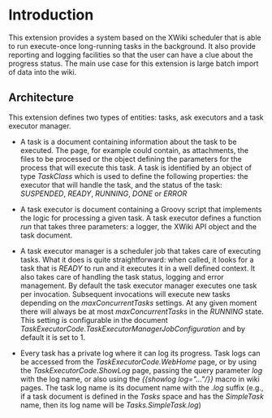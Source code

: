 Introduction
============

This extension provides a system based on the XWiki scheduler that is able to run execute-once long-running tasks in the background. It also provide reporting and logging facilities so that the user can have a clue about the progress status. The main use case for this extension is large batch import of data into the wiki.

Architecture
------------

This extension defines two types of entities: tasks, ask executors and a task executor manager.

* A task is a document containing information about the task to be executed. The page, for example could contain, as attachments, the files to be processed or the object defining the parameters for the process that will execute this task. A task is identified by an object of type *TaskClass* which is used to define the following properties: the executor that will handle the task, and the status of the task: *SUSPENDED*, *READY*, *RUNNING*, *DONE* or *ERROR*

* A task executor is document containing a Groovy script that implements the logic for processing a given task. A task executor defines a function *run* that takes three parameters: a logger, the XWiki API object and the task document.

* A task executor manager is a scheduler job that takes care of executing tasks. What it does is quite straightforward: when called, it looks for a task that is *READY* to run and it executes it in a well defined context. It also takes care of handling the task status, logging and error management. By default the task executor manager executes one task per invocation. Subsequent invocations will execute new tasks depending on the *maxConcurrentTasks* settings. At any given moment there will always be at most *maxConcurrentTasks* in the *RUNNING* state. This setting is configurable in the document *TaskExecutorCode.TaskExecutorManagerJobConfiguration* and by default it is set to 1.

* Every task has a private log where it can log its progress. Task logs can be accessed from the *TaskExecutorCode.WebHome* page, or by using the *TaskExecutorCode.ShowLog* page, passing the query parameter *log* with the log name, or also using the *{{showlog log="..."/}}* macro in wiki pages. The task log name is its document name with the *.log* suffix (e.g., if a task document is defined in the *Tasks* space and has the *SimpleTask* name, then its log name will be *Tasks.SimpleTask.log*)


